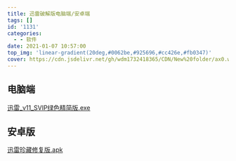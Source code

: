 ```yaml
---
title: 迅雷破解版电脑端/安卓端
tags: []
id: '1131'
categories:
  - - 软件
date: 2021-01-07 10:57:00
top_img: 'linear-gradient(20deg,#0062be,#925696,#cc426e,#fb0347)'
cover: https://cdn.jsdelivr.net/gh/wdm1732418365/CDN/New%20folder/ax0.webp
---
```


## 电脑端

[迅雷_v11_SVIP绿色精简版.exe](https://ednovas.lanzous.com/i56WKk4j8ne)

## 安卓版

[迅雷珍藏修复版.apk](https://ednovas.lanzous.com/iJYpPj7755i)
